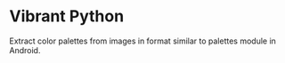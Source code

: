 # Vibrant Python
Extract color palettes from images in format similar to palettes module in Android.

<!-- ### features -->

